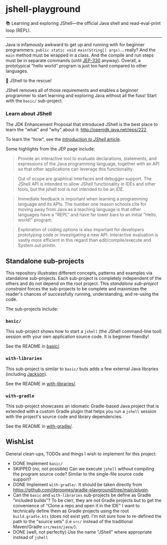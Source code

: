 # jshell-playground

📚 Learning and exploring JShell—the official Java shell and read-eval-print loop (REPL).

---

Java is infamously awkward to get up and running with for beginner programmers. `public static void main(String[] args)`... really?
And the `main` method must be wrapped in a class. And the compile and run steps must be in separate commands (until [JEP-330](https://openjdk.java.net/jeps/330) anyway).
Overall, a prototypical "hello world" program is just too hard compared to other languages.
 
🚀 JShell to the rescue!

JShell removes all of those requirements and enables a beginner programmer to start learning and exploring Java
without all the fuss! Start with the `basic/` sub-project.

### Learn about JShell

The JDK Enhancement Proposal that introduced JShell is the best place to learn the "what" and "why" about it: <http://openjdk.java.net/jeps/222>.

To learn the "how", see the [*Introduction to JShell* article](https://docs.oracle.com/en/java/javase/14/jshell/introduction-jshell.html#GUID-630F27C8-1195-4989-9F6B-2C51D46F52C8).

Some highlights from the JEP page include:

> Provide an interactive tool to evaluate declarations, statements, and expressions of the Java programming language, together with an API so that other applications can leverage this functionality.

> Out of scope are graphical interfaces and debugger support. The JShell API is intended to allow JShell functionality in IDEs and other tools, but the jshell tool is not intended to be an IDE.

> Immediate feedback is important when learning a programming language and its APIs. The number one reason schools cite for moving away from Java as a teaching language is that other languages have a "REPL" and have far lower bars to an initial "Hello, world!" program.

> Exploration of coding options is also important for developers prototyping code or investigating a new API. Interactive evaluation is vastly more efficient in this regard than edit/compile/execute and System.out.println.

## Standalone sub-projects

This repository illustrates different concepts, patterns and examples via standalone sub-projects. Each sub-project is
completely independent of the others and do not depend on the root project. This _standalone sub-project constraint_
forces the sub-projects to be complete and maximizes the reader's chances of successfully running, understanding, and
re-using the code.

The sub-projects include:

### `basic/`

This sub-project shows how to start a `jshell` (the JShell command-line tool) session with your own application source code. It is beginner friendly!

See the README in [basic/](basic/).

### `with-libraries`

This sub-project is similar to `basic/` buts adds a few external Java libraries (including [Jackson](https://github.com/FasterXML/jackson)).

See the README in [with-libraries/](with-libraries/).

### `with-gradle`

This sub-project showcases an idiomatic Gradle-based Java project that is extended with a custom Gradle plugin that helps
you run a `jshell` session with the project's source code and library dependencies.

See the README in [with-gradle/](with-gradle/).

## WishList

General clean-ups, TODOs and things I wish to implement for this project:

* DONE Implement `basic/`
* SKIPPED (no, not possible) Can we execute `jshell` without compiling the program source code? Similar to the single-file source code support?
* DONE Implement `with-gradle/`. It should be taken directly from <https://github.com/dgroomes/gradle-playground/tree/main/plugin>.
* Can the `basic` and `with-libraries` sub-projects be define as Gradle "included builds"? To be clerr, they are not
  Gradle projects but to get the convenience of "Clone a repo and open it in the IDE" I want to technically define them
  as Gradle projects using the root `build.gradle.kts` (does not exist yet). I'm not sure how to re-defined the path to the
  "source sets" (i.e `src/` instead of the traditional Maven/Gradle `src/main/java/`).
* DONE (well, not perfectly) Use the name "JShell" where appropriate instead of `jshell`
